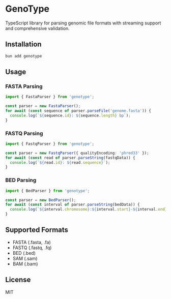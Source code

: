 # GenoType

TypeScript library for parsing genomic file formats with streaming support and
comprehensive validation.

## Installation

```bash
bun add genotype
```

## Usage

### FASTA Parsing

```typescript
import { FastaParser } from 'genotype';

const parser = new FastaParser();
for await (const sequence of parser.parseFile('genome.fasta')) {
  console.log(`${sequence.id}: ${sequence.length} bp`);
}
```

### FASTQ Parsing

```typescript
import { FastqParser } from 'genotype';

const parser = new FastqParser({ qualityEncoding: 'phred33' });
for await (const read of parser.parseString(fastqData)) {
  console.log(`${read.id}: ${read.sequence}`);
}
```

### BED Parsing

```typescript
import { BedParser } from 'genotype';

const parser = new BedParser();
for await (const interval of parser.parseString(bedData)) {
  console.log(`${interval.chromosome}:${interval.start}-${interval.end}`);
}
```

## Supported Formats

- FASTA (.fasta, .fa)
- FASTQ (.fastq, .fq)
- BED (.bed)
- SAM (.sam)
- BAM (.bam)

## License

MIT
